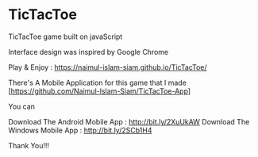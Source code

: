 # TicTacToe

TicTacToe game built on javaScript

Interface design was inspired by Google Chrome

Play & Enjoy : https://naimul-islam-siam.github.io/TicTacToe/

There's A Mobile Application for this game that I made [https://github.com/Naimul-Islam-Siam/TicTacToe-App]

You can 

Download The Android Mobile App : http://bit.ly/2XuUkAW
Download The Windows Mobile App : http://bit.ly/2SCb1H4

Thank You!!!
